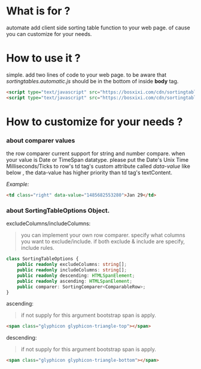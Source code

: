 # What is for ?
automate add client side sorting table function to your web page.
of cause you can customize for your needs.

# How to use it ?
simple. add two lines of code to your web page. to be aware that *sortingtables.automatic.js* should be in the bottom of inside **body** tag.
```html
<script type="text/javascript" src="https://bosxixi.com/cdn/sortingtables-1.0.0.js"></script>
<script type="text/javascript" src="https://bosxixi.com/cdn/sortingtables.automatic-1.0.0.js"></script>
```

# How to customize for your needs ?

### about comparer values

the row comparer current support for string and number compare. 
when your value is Date or TimeSpan datatype. please put the Date's Unix Time Milliseconds/Ticks to row's td tag's custom attribute called *data-value* like below
, the data-value has higher priority than td tag's textContent.

*Example:*

```html
<td class="right" data-value="1485682553280">Jan 29</td>
```


### about SortingTableOptions Object.

excludeColumns/includeColumns:

> you can implement your own row comparer.
> specify what columns you want to exclude/include.
> if both exclude & include are specify, include rules.


```typescript
class SortingTableOptions {
    public readonly excludeColumns: string[];
    public readonly includeColumns: string[];
    public readonly descending: HTMLSpanElement;
    public readonly ascending: HTMLSpanElement;
    public comparer: SortingComparer<ComparableRow>;
}
```

ascending:

> if not supply for this argument bootstrap span is apply.

```html
<span class="glyphicon glyphicon-triangle-top"></span>
```

descending:

> if not supply for this argument bootstrap span is apply.

```html
<span class="glyphicon glyphicon-triangle-bottom"></span>
```

